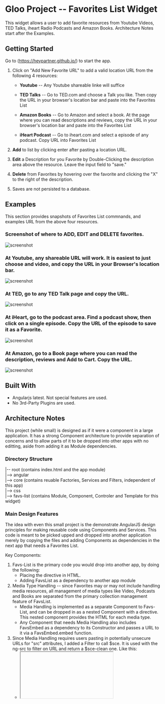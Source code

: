 # Gloo Project -- Favorites List Widget

This widget allows a user to add favorite resources from Youtube Videos, TED Talks, iheart Radio Podcasts and Amazon Books.  Architecture Notes start after the Examples.

## Getting Started

Go to (https://heypartner.github.io/) to start the app.

1. Click on "Add New Favorite URL" to add a valid location URL from the following 4 resources:

    - **Youtube** -- Any Youtube shareable linke will suffice

    - **TED Talks** -- Go to TED.com and choose a Talk you like.  Then copy the URL in your browser's location bar and paste into the Favorites List

    - **Amazon Books** -- Go to Amazon and select a book.  At the page where you can read descriptions and reviews, copy the URL in your browser's location bar and paste into the Favorites List

    - **iHeart Podcast** -- Go to iheart.com and select a episode of any podcast.  Copy URL into Favorites List

2. **Add** to list by clicking enter after pasting a location URL.
3. **Edit** a Description for you Favorite by Double-Clicking the description area above the resource.  Leave the input field to "save."
4. **Delete** from Favorites by hovering over the favorite and clicking the "X" to the right of the description.
5. Saves are not persisted to a database.


## Examples

This section provides snapshots of Favorites List commnands, and examples URL from the above four resources.

### Screenshot of where to ADD, EDIT and DELETE favorites.

![screenshot](https://s21.postimg.org/hmv746ew7/add-edit-delete.png)

### At Youtube, any shareable URL will work. It is easiest to just choose and video, and copy the URL in your Browser's location bar.

![screenshot](https://s22.postimg.org/y070geaa9/youtube.png)

### At TED, go to any TED Talk page and copy the URL.

![screenshot](https://s22.postimg.org/7135l8ntd/ted.png)

### At iHeart, go to the podcast area.  Find a podcast show, then click on a single episode.  Copy the URL of the episode to save it as a Favorite.

![screenshot](https://s22.postimg.org/6zt7rtlzl/iheart.png)

### At Amazon, go to a Book page where you can read the description, reviews and Add to Cart.  Copy the URL.

![screenshot](https://s22.postimg.org/fgsq2qqoh/amazon.png)


## Built With

* Angularjs latest.  Not special features are used.
* No 3rd-Party Plugins are used.

## Architecture Notes

This project (while small) is designed as if it were a component in a large application.  It has a strong Component architecture to provide separation of concerns and to allow parts of it to be dropped into other apps with no editting, aside from adding it as Module dependencies.

### Directory Structure

|-- root (contains index.html and the app module)  
|--> angular  
|--> core (contains reuable Factories, Services and Filters, independent of this app)  
|--> css  
|--> favs-list (contains Module, Component, Controler and Template for this widget)  

### Main Design Features

The idea with even this small project is the demonstrate AngularJS design principles for making reusable code using Components and Services.  This code is meant to be picked upped and dropped into another application merely by copying the files and adding Components as dependencies in the next app that needs a Favorites List.

Key Components:

1. Favs-List is the primary code you would drop into another app, by doing the following:
    - Placing the <favs-list></favs-list> directive in HTML.
    - Adding FavsList as a dependency to another app module
2. Media Type Handling -- since Favorites may or may not include handling media resources, all management of media types like Video, Podcasts and Books are separated from the primary collection management feature of FavsList.    
    - Media Handling is implemented as a separate Component to Favs-List, and can be dropped in as a nested Component with a <embed-media></embed-media> directive. This nested component provides the HTML for each media type.
    - Any Component that needs Media Handling also includes FavsEmbed as a dependency to its Constructor and passes a URL to it via a FavsEmbed.embed function.
3. Since Media Handling requires users pasting in potentially unsecure URLs for "src" attributes, I added a Filter to call $sce.  It is used with the ng-src to filter on URL and return a $sce-clean one.  Like this:
    - <iframe ng-src="{{media.embedsrc | trusted }}">


#### Application-Level Files

Contains:
1. index.html  
   - Uses one custom directive in the HTML <fav-list></fav-list>
2. app.module.js -- application module declaration, including dependencies for FavsList and the Filter for Trusted URLs.

#### Main Component Files

These are placed in the favs-list directory, which contains:  

1. favs-list.module.js -- instantiantes the component and injects Media Handling as dependencies.
2. favs-list.component.js -- small file that names the TemplateUrl and Constructor for the component.
3. favs-list.controller.js -- Basic List handling for Adding, Editing, Deleting an item.  Things to note:  
    - This also defines the Favs object to share with the Media Embedding handlers.  They expect an object to contain a URL member to extract a URL from.  Media Handling also expects two more members for storing the trusting EmbedSrc and the Type of Media (video, podcast, book, etc);
4. favs-list.template.html -- the components HTML

#### Media Handling Files

These are not needed by all Favs-List component implementations -- only when the list items contain media and you want the list to display the media onscreen.

The media handling code is divided into Nested HTML via the <embed-media> component directive.  Just post that into any other component template that wants media support.  And there is a Factory for actually created the URLs to embed from the URL the user pastes.  This service is injected into the Favs-List constructor, and called via FavsMedia.embed(favobject) to modify the favorite to support displaying media types.

Since Media Handling could be used by many other apps, independent of Favorite lists, it goes in a Core directory.

Files:
1. core/kw-embedmedia.component.js -- defines the <embed-media> directive, primarily with ng-if looking and Media Types defined by the EmbedMedia factory service.
2. core/kw-embed.factory.js -- this is where the logic is that knows about Youtube, iHeart, Amazon and TED.  No other code needs to know about this.  Other code just inject this factory and calls its "embed" function passing a URL.
3. core/filters/kw-trusted.js -- tiny piece of code for adding a Filter for parsing unsecure URLs with $sce.


## Authors

* **Kevin Willcutts** -  [heypartner](https://github.com/heypartner)

